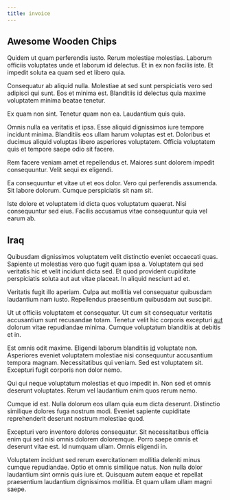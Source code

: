 ```yaml
---
title: invoice
---
```


## Awesome Wooden Chips

Quidem ut quam perferendis iusto. Rerum molestiae molestias. Laborum officiis voluptates unde et laborum id delectus. Et in ex non facilis iste. Et impedit soluta ea quam sed et libero quia.

Consequatur ab aliquid nulla. Molestiae at sed sunt perspiciatis vero sed adipisci qui sunt. Eos et minima est. Blanditiis id delectus quia maxime voluptatem minima beatae tenetur.

Ex quam non sint. Tenetur quam non ea. Laudantium quis quia.

Omnis nulla ea veritatis et ipsa. Esse aliquid dignissimos iure tempore incidunt minima. Blanditiis eos ullam harum voluptas est et. Doloribus et ducimus aliquid voluptas libero asperiores voluptatem. Officia voluptatem quis et tempore saepe odio sit facere.

Rem facere veniam amet et repellendus et. Maiores sunt dolorem impedit consequuntur. Velit sequi ex eligendi.

Ea consequuntur et vitae ut et eos dolor. Vero qui perferendis assumenda. Sit labore dolorum. Cumque perspiciatis sit nam sit.

Iste dolore et voluptatem id dicta quos voluptatum quaerat. Nisi consequuntur sed eius. Facilis accusamus vitae consequuntur quia vel earum ab.

## Iraq

Quibusdam dignissimos voluptatem velit distinctio eveniet occaecati quas. Sapiente ut molestias vero quo fugit quam ipsa a. Voluptatem qui sed veritatis hic et velit incidunt dicta sed. Et quod provident cupiditate perspiciatis soluta aut aut vitae placeat. In aliquid nesciunt ad et.

Veritatis fugit illo aperiam. Culpa aut mollitia vel consequatur quibusdam laudantium nam iusto. Repellendus praesentium quibusdam aut suscipit.

Ut ut officiis voluptatem et consequatur. Ut cum sit consequatur veritatis accusantium sunt recusandae totam. Tenetur velit hic corporis excepturi [aut](/facere/temporibus/excepturi/credit_card_account_blue_methodical.md) dolorum vitae repudiandae minima. Cumque voluptatum blanditiis at debitis et in.

Est omnis odit maxime. Eligendi laborum blanditiis [id](/facere/temporibus/consequatur/port_thx_fuchsia.md) voluptate non. Asperiores eveniet voluptatem molestiae nisi consequuntur accusantium tempora magnam. Necessitatibus qui veniam. Sed est voluptatem sit. Excepturi fugit corporis non dolor nemo.

Qui qui neque voluptatum molestias et quo impedit in. Non sed et omnis deserunt voluptates. Rerum vel laudantium enim quos rerum nemo.

Cumque id est. Nulla dolorum eos ullam quia eum dicta deserunt. Distinctio similique dolores fuga nostrum modi. Eveniet sapiente cupiditate reprehenderit deserunt nostrum molestiae quod.

Excepturi vero inventore dolores consequatur. Sit necessitatibus officia enim qui sed nisi omnis dolorem doloremque. Porro saepe omnis et deserunt vitae est. Id numquam ullam. Omnis eligendi in.

Voluptatem incidunt sed rerum exercitationem mollitia deleniti minus cumque repudiandae. Optio et omnis similique natus. Non nulla dolor laudantium sint omnis quis iure et. Quisquam autem eaque et repellat praesentium laudantium dignissimos mollitia. Et quam ullam ullam magni saepe.
